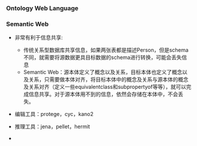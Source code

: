 ### Ontology Web Language

### Semantic Web

- 非常有利于信息共享:
  - 传统关系型数据库共享信息，如果两张表都是描述Person，但是schema不同，就需要将源数据更具目标数据的schema进行转换，可能会丢失信息
  - Semantic Web：源本体定义了概念以及关系，目标本体也定义了概念以及关系，只需要做本体对齐，将目标本体中的概念及关系与源本体的概念及关系对齐（定义一些equivalentclass和subpropertyof等等），就可以完成信息共享。对于源本体用不到的信息，依然会存储在本体中，不会丢失。

- 编辑工具：protege，cyc，kano2
- 推理工具：jena，pellet，hermit
- 